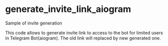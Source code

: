 # generate_invite_link_aiogram
Sample of invite generation

This code allows to generate invite link to access to the bot for limited users in Telegram Bot(aiogram). The old link will replaced by new generated one.
